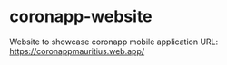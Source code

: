 # coronapp-website
Website to showcase coronapp mobile application
URL: https://coronappmauritius.web.app/
